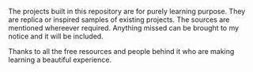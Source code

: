 The projects built in this repository are for purely learning purpose. They are replica or inspired samples of existing projects. The sources are mentioned whereever required. Anything missed can be brought to my notice and it will be included. 

Thanks to all the free resources and people behind it who are making learning a beautiful experience.
  
